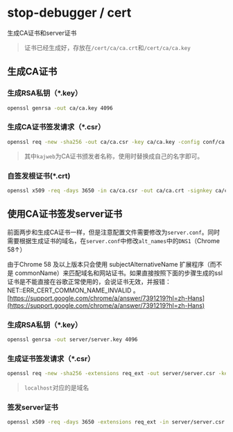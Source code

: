 # stop-debugger / cert

生成CA证书和server证书

> 证书已经生成好，存放在`/cert/ca/ca.crt`和`/cert/ca/ca.key`



## 生成CA证书

### 生成RSA私钥（*.key）

```bash
openssl genrsa -out ca/ca.key 4096
```

### 生成CA证书签发请求（*.csr）

```bash
openssl req -new -sha256 -out ca/ca.csr -key ca/ca.key -config conf/ca.conf --subj="/CN=kajweb"
```

> 其中`kajweb`为CA证书颁发者名称，使用时替换成自己的名字即可。

### 自签发根证书(*.crt)

```bash
openssl x509 -req -days 3650 -in ca/ca.csr -out ca/ca.crt -signkey ca/ca.key -extfile conf/ca.conf
```



## 使用CA证书签发server证书

前面两步和生成CA证书一样，但是注意配置文件需要修改为`server.conf`。同时需要根据生成证书的域名，在`server.conf`中修改`alt_names`中的`DNS1`（Chrome 58↑）  

由于Chrome 58 及以上版本只会使用 subjectAlternativeName 扩展程序（而不是 commonName）来匹配域名和网站证书。如果直接按照下面的步骤生成的ssl证书是不能直接在谷歌正常使用的，会说证书无效，并报错：NET::ERR_CERT_COMMON_NAME_INVALID 。
[https://support.google.com/chrome/a/answer/7391219?hl=zh-Hans](https://support.google.com/chrome/a/answer/7391219?hl=zh-Hans)

### 生成RSA私钥（*.key）

```bash
openssl genrsa -out server/server.key 4096
```

### 生成证书签发请求（*.csr）

```bash
openssl req -new -sha256 -extensions req_ext -out server/server.csr -key server/server.key -config conf/server.conf -subj="/CN=localhost"
```

> `localhost`对应的是域名

### 签发server证书

```bash
openssl x509 -req -days 3650 -extensions req_ext -in server/server.csr -signkey server/server.key -out server/server.crt -CA ca/ca.crt -CAkey ca/ca.key -CAserial server/server.srl -CAcreateserial -extfile conf/server.conf
```



